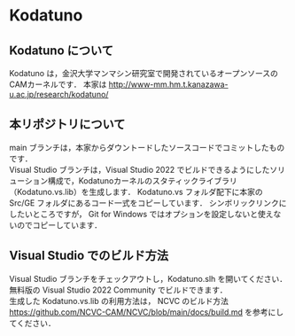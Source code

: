 # Kodatuno

## Kodatuno について
Kodatuno は，金沢大学マンマシン研究室で開発されているオープンソースのCAMカーネルです．
本家は <http://www-mm.hm.t.kanazawa-u.ac.jp/research/kodatuno/>

## 本リポジトリについて
main ブランチは，本家からダウントードしたソースコードでコミットしたものです．  
Visual Studio ブランチは，Visual Studio 2022 でビルドできるようにしたソリューション構成で，Kodatunoカーネルのスタティックライブラリ（Kodatuno.vs.lib）を生成します．
Kodatuno.vs フォルダ配下に本家の Src/GE フォルダにあるコード一式をコピーしています．
シンボリックリンクにしたいところですが， Git for Windows ではオプションを設定しないと使えないのでコピーしています．

## Visual Studio でのビルド方法
Visual Studio ブランチをチェックアウトし，Kodatuno.slh を開いてください．
無料版の Visual Studio 2022 Community でビルドできます．  
生成した Kodatuno.vs.lib の利用方法は，
NCVC のビルド方法 <https://github.com/NCVC-CAM/NCVC/blob/main/docs/build.md> を参考にしてください．

